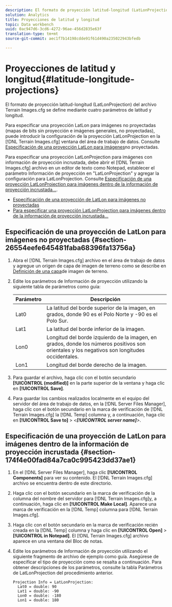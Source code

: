 ```yaml
---
description: El formato de proyección latitud-longitud (LatLonProjection) del archivo Terrain Images.cfg se define mediante cuatro parámetros de latitud y longitud.
solution: Analytics
title: Proyecciones de latitud y longitud
topic: Data workbench
uuid: 0ac947d6-3cd6-4272-96ae-456d2835e63f
translation-type: tm+mt
source-git-commit: aec1f7b14198cdde91f61d490a235022943bfedb

---
```



# Proyecciones de latitud y longitud{#latitude-longitude-projections}

El formato de proyección latitud-longitud (LatLonProjection) del archivo Terrain Images.cfg se define mediante cuatro parámetros de latitud y longitud.

Para especificar una proyección LatLon para imágenes no proyectadas (mapas de bits sin proyección e imágenes generales, no proyectadas), puede introducir la configuración de la proyección LatLonProjection en la [!DNL Terrain Images.cfg] ventana del área de trabajo de datos. Consulte [Especificación de una proyección LatLon para imágenes](../../../../../home/c-geo-oview/c-wk-img-lyrs/c-trn-img-lyrs/c-proj-info-trn-imgs/c-lat-long-proj.md#section-26554eefe645481faba68396fa13756a)no proyectadas.

Para especificar una proyección LatLonProjection para imágenes con información de proyección incrustada, debe abrir el [!DNL Terrain Images.cfg] archivo en un editor de texto como Notepad, establecer el parámetro Información de proyección en &quot;LatLonProjection&quot; y agregar la configuración para LatLonProjection. Consulte [Especificación de una proyección LatLonProjection para imágenes dentro de la información de proyección incrustada...](../../../../../home/c-geo-oview/c-wk-img-lyrs/c-trn-img-lyrs/c-proj-info-trn-imgs/c-lat-long-proj.md#section-174f4e00fad84a7ca0c995423dd37ae1).

* [Especificación de una proyección de LatLon para imágenes no proyectadas](../../../../../home/c-geo-oview/c-wk-img-lyrs/c-trn-img-lyrs/c-proj-info-trn-imgs/c-lat-long-proj.md#section-26554eefe645481faba68396fa13756a)
* [Para especificar una proyección LatLonProjection para imágenes dentro de la información de proyección incrustada...](../../../../../home/c-geo-oview/c-wk-img-lyrs/c-trn-img-lyrs/c-proj-info-trn-imgs/c-lat-long-proj.md#section-174f4e00fad84a7ca0c995423dd37ae1)

## Especificación de una proyección de LatLon para imágenes no proyectadas {#section-26554eefe645481faba68396fa13756a}

1. Abra el [!DNL Terrain Images.cfg] archivo en el área de trabajo de datos y agregue un origen de capa de imagen de terreno como se describe en [Definición de una capa](../../../../../home/c-geo-oview/c-wk-img-lyrs/c-trn-img-lyrs/c-trn-img-lyrs.md#concept-8a0a16013e824ac29f35a0349b5d8ccf)de imagen de terreno.

1. Edite los parámetros de Información de proyección utilizando la siguiente tabla de parámetros como guía:

   | Parámetro | Descripción |
   |---|---|
   | Lat0 | La latitud del borde superior de la imagen, en grados, donde 90 es el Polo Norte y -90 es el Polo Sur. |
   | Lat1 | La latitud del borde inferior de la imagen. |
   | Lon0 | Longitud del borde izquierdo de la imagen, en grados, donde los números positivos son orientales y los negativos son longitudes occidentales. |
   | Lon1 | Longitud del borde derecho de la imagen. |

1. Para guardar el archivo, haga clic con el botón secundario **[!UICONTROL (modified)]** en la parte superior de la ventana y haga clic en **[!UICONTROL Save]**.

1. Para guardar los cambios realizados localmente en el equipo del servidor del área de trabajo de datos, en la [!DNL Server Files Manager], haga clic con el botón secundario en la marca de verificación de [!DNL Terrain Images.cfg] la [!DNL Temp] columna y, a continuación, haga clic en **[!UICONTROL Save to]** > *&lt;**[!UICONTROL server name]**>*.

## Especificación de una proyección de LatLon para imágenes dentro de la información de proyección incrustada {#section-174f4e00fad84a7ca0c995423dd37ae1}

1. En el [!DNL Server Files Manager], haga clic **[!UICONTROL Components]** para ver su contenido. El [!DNL Terrain Images.cfg] archivo se encuentra dentro de este directorio.

1. Haga clic con el botón secundario en la marca de verificación de la columna del nombre del servidor para [!DNL Terrain Images.cfg]y, a continuación, haga clic en **[!UICONTROL Make Local]**. Aparece una marca de verificación en la [!DNL Temp] columna para [!DNL Terrain Images.cfg].

1. Haga clic con el botón secundario en la marca de verificación recién creada en la [!DNL Temp] columna y haga clic en **[!UICONTROL Open]** > **[!UICONTROL in Notepad]**. El [!DNL Terrain Images.cfg] archivo aparece en una ventana del Bloc de notas.

1. Edite los parámetros de Información de proyección utilizando el siguiente fragmento de archivo de ejemplo como guía. Asegúrese de especificar el tipo de proyección como se resalta a continuación. Para obtener descripciones de los parámetros, consulte la tabla Parámetros de LatLonProjection del procedimiento anterior.

   ```
   Projection Info = LatLonProjection: 
     Lat0 = double: 90
     Lat1 = double: -90
     Lon0 = double: -180
     Lon1 = double: 180
   ```

